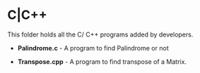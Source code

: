 # C|C++

This folder holds all the C/ C++ programs added by developers.

- **Palindrome.c** - A program to find Palindrome or not

- **Transpose.cpp** - A program to find transpose of a Matrix.
